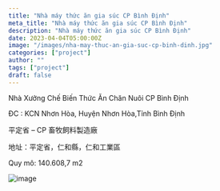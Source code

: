 ```yaml
---
title: "Nhà máy thức ăn gia súc CP Bình Định"
meta_title: "Nhà máy thức ăn gia súc CP Bình Định"
description: "Nhà máy thức ăn gia súc CP Bình Định"
date: 2023-04-04T05:00:00Z
image: "/images/nha-may-thuc-an-gia-suc-cp-binh-dinh.jpg"
categories: ["project"]
author: ""
tags: ["project"]
draft: false
---
```


Nhà Xưởng Chế Biến Thức Ăn Chăn Nuôi CP Bình Định

ĐC : KCN Nhơn Hòa, Huyện Nhơn Hòa,Tỉnh Bình Định

平定省 – CP 畜牧飼料製造廠

地址：平定省，仁和縣，仁和工業區

Quy mô: 140.608,7 m2

![image](/images/nha-may-thuc-an-gia-suc-cp-binh-dinh.jpg)
